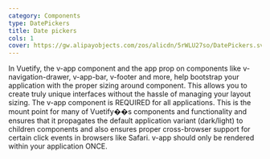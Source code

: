 ```yaml
---
category: Components
type: DatePickers
title: Date pickers
cols: 1
cover: https://gw.alipayobjects.com/zos/alicdn/5rWLU27so/DatePickers.svg
---
```


In Vuetify, the v-app component and the app prop on components like v-navigation-drawer, v-app-bar, v-footer and more, help bootstrap your application with the proper sizing around <v-main> component. This allows you to create truly unique interfaces without the hassle of managing your layout sizing. The v-app component is REQUIRED for all applications. This is the mount point for many of Vuetify��s components and functionality and ensures that it propagates the default application variant (dark/light) to children components and also ensures proper cross-browser support for certain click events in browsers like Safari. v-app should only be rendered within your application ONCE.

